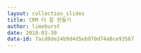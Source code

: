 ```yaml
---
layout: collection_slides
title: CRM 더 잘 만들기
author: limeburst
date: 2018-03-30
data-id: 7acd8de24b9d4d5eb970d74a0ce93567
---
```

